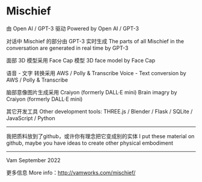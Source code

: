 # Mischief

由 Open AI / GPT-3 驱动
Powered by Open AI / GPT-3

对话中 Mischief 的部分由 GPT-3 实时生成
The parts of all Mischief in the conversation are generated in real time by GPT-3

面部 3D 模型采用 Face Cap 模型
3D face model by Face Cap

语音 - 文字 转换采用 AWS / Polly & Transcribe
Voice - Text conversion by AWS / Polly & Transcribe

脑部意像图片生成采用 Craiyon (formerly DALL·E mini)
Brain imagry by Craiyon (formerly DALL·E mini)

其它开发工具 Other development tools:
THREE.js / Blender / Flask / SQLite / JavaScript / Python

---

我把质料放到了github，或许你有理念把它变成别的实体
I put these material on github, maybe you have ideas to create other physical embodiment  

---  

Vam
September 2022

更多信息 More info：http://vamworks.com/mischief/

